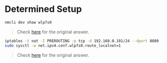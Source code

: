 # Determined Setup

```bash
nmcli dev show wlp7s0
```

> Check [here](https://askubuntu.com/questions/197628/how-do-i-find-my-network-ip-address-netmask-and-gateway-info) for the original answer.

```bash
iptables -t nat -I PREROUTING -p tcp -d 192.168.0.101/24 --dport 8080 -j DNAT --to-destination 127.0.0.1:8080
sudo sysctl -w net.ipv4.conf.wlp7s0.route_localnet=1
```

> Check [here](https://unix.stackexchange.com/questions/111433/iptables-redirect-outside-requests-to-127-0-0-1) for the original answer.
